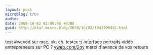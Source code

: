 ```yaml
---
layout: post
microblog: true
audio: 
date: 2008-10-02 02:00:00 +0200
guid: http://xtof.micro.blog/2008/10/02/t943099401.html
---
```

test #wevod sur mac. ok. ch. testeurs interface portraits vidéo entrepreneurs sur PC ? [yweb.com/2oy](http://yweb.com/2oy) merci d'avance de vos retours
